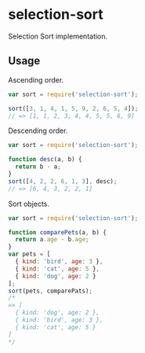 # selection-sort

Selection Sort implementation.

## Usage

Ascending order.

```js
var sort = require('selection-sort');

sort([3, 1, 4, 1, 5, 9, 2, 6, 5, 4]);
// => [1, 1, 2, 3, 4, 4, 5, 5, 6, 9]
```

Descending order.

```js
var sort = require('selection-sort');

function desc(a, b) {
  return b - a;
}
sort([4, 2, 2, 6, 1, 3], desc);
// => [6, 4, 3, 2, 2, 1]
```

Sort objects.

```js
var sort = require('selection-sort');

function comparePets(a, b) {
  return a.age - b.age;
}
var pets = [
  { kind: 'bird', age: 3 },
  { kind: 'cat', age: 5 },
  { kind: 'dog', age: 2 }
];
sort(pets, comparePats);
/*
=> [
  { kind: 'dog', age: 2 },
  { kind: 'bird', age: 3 },
  { kind: 'cat', age: 5 }
]
*/
```
